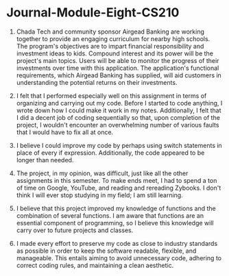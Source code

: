 # Journal-Module-Eight-CS210
1. Chada Tech and community sponsor Airgead Banking are working together to provide an engaging curriculum for nearby high schools. The program's objectives are to impart financial responsibility and investment ideas to kids. Compound interest and its power will be the project's main topics. Users will be able to monitor the progress of their investments over time with this application. The application's functional requirements, which Airgead Banking has supplied, will aid customers in understanding the potential returns on their investments.

2. I felt that I performed especially well on this assignment in terms of organizing and carrying out my code. Before I started to code anything, I wrote down how I could make it work in my notes. Additionally, I felt that I did a decent job of coding sequentially so that, upon completion of the project, I wouldn't encounter an overwhelming number of various faults that I would have to fix all at once.
   
3. I believe I could improve my code by perhaps using switch statements in place of every if expression. Additionally, the code appeared to be longer than needed.
   
4. The project, in my opinion, was difficult, just like all the other assignments in this semester. To make ends meet, I had to spend a ton of time on Google, YouTube, and reading and rereading Zybooks. I don't think I will ever stop studying in my field; I am still learning.
   
5. I believe that this project improved my knowledge of functions and the combination of several functions. I am aware that functions are an essential component of programming, so I believe this knowledge will carry over to future projects and classes.
   
6. I made every effort to preserve my code as close to industry standards as possible in order to keep the software readable, flexible, and manageable. This entails aiming to avoid unnecessary code, adhering to correct coding rules, and maintaining a clean aesthetic.
